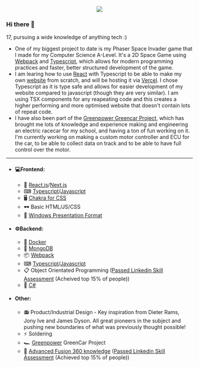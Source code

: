 <div id='badges' align="center">
  <a href="https://www.linkedin.com/in/jack-f-b46175214/">
    <img align="center" src="https://img.shields.io/badge/LinkedIn-blue?logo=linkedin&logoColor=white&style=for-the-badge" />
  </a>
</div>

<div id='profile_views' align="center">
  <img src="https://komarev.com/ghpvc/?username=Magicoo51889&style=flat-square&color=blue" alt=""/>
</div>


### Hi there 👋
17, pursuing a wide knowledge of anything tech :)

-   One of my biggest project to date is my Phaser Space Invader game that I made for my Computer Science A-Level. It's a 2D Space Game using [Webpack](https://webpack.js.org/) and [Typescript](https://www.typescriptlang.org/), which allows for modern programming practices and faster, better structured development of the game. 
-   I am learing how to use [React](https://reactjs.org/) with Typescript to be able to make my own [website](https://jack-foot-website.vercel.app/) from scratch, and will be hosting it via [Vercel](https://vercel.com/home). I chose Typescript as it is type safe and allows for easier development of my website compared to javascript (though they are very similar). I am using TSX components for any reapeating code and this creates a higher performing and more optimised website that doesn't contain lots of repeat code. 
-   I have also been part of the [Greenpower Greencar Project](https://www.greenpower.co.uk/), which has brought me lots of knowledge and experience making and engineering an electric racecar for my school, and having a ton of fun working on it. I'm currently working on making a custom motor controller and ECU for the car, to be able to collect data on track and to be able to have full control over the motor.

---

- #### 💻Frontend:
  - 🧪 [React.js](https://reactjs.org/)/[Next.js](https://nextjs.org/)
  - ⌨ [Typescript](https://www.typescriptlang.org/)/[Javascript](https://www.javascript.com/)
  - 🖥 [Chakra for CSS](https://chakra-ui.com/)
  - 🕶 Basic HTML/JS/CSS
  - 🔗 [Windows Presentation Format](https://docs.microsoft.com/en-us/visualstudio/designers/getting-started-with-wpf?view=vs-2022)

- #### ⚙Backend: 
  - 🐳 [Docker](https://www.docker.com/)
  - 🍃 [MongoDB](https://www.mongodb.com/)
  - 📦 [Webpack](https://webpack.js.org/)
  - ⌨ [Typescript](https://www.typescriptlang.org/)/[Javascript](https://www.javascript.com/)
  - 📋 Object Orientated Programming ([Passed Linkedin Skill Assessment](https://www.linkedin.com/posts/jack-f-b46175214_linkedinskillassessment-activity-6953682320088289280-RCd0?utm_source=linkedin_share&utm_medium=member_desktop_web) (Acheived top 15% of people))
  - 🔩 [C#](https://docs.microsoft.com/en-us/dotnet/csharp/)

- #### Other:
  - 📻 Product/Industrial Design - Key inspiration from Dieter Rams, Jony Ive and James Dyson. All great pioneers in the subject and pushing new boundaries of what was previously thought possible!
  - ⚡ Soldering
  - 🏎 [Greenpower](https://www.greenpower.co.uk/) GreenCar Project 
  - 💾 [Advanced Fusion 360 knowledge](https://www.autodesk.com/products/fusion-360/overview?term=1-YEAR&tab=subscription) ([Passed Linkedin Skill Assessment](https://www.linkedin.com/posts/jack-f-b46175214_linkedinskillassessment-activity-6891886987322679296-v-ub?utm_source=linkedin_share&utm_medium=member_desktop_web) (Achieved top 15% of people))
